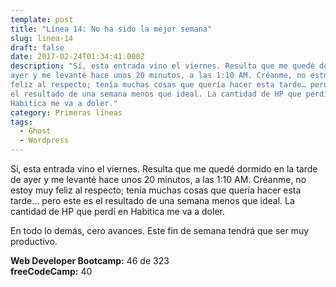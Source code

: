 ```yaml
---
template: post
title: "Línea 14: No ha sido la mejor semana"
slug: linea-14
draft: false
date: 2017-02-24T01:34:41.000Z
description: "Sí, esta entrada vino el viernes. Resulta que me quedé dormido en la tarde de
ayer y me levanté hace unos 20 minutos, a las 1:10 AM. Créanme, no estoy muy
feliz al respecto; tenía muchas cosas que quería hacer esta tarde… pero este es
el resultado de una semana menos que ideal. La cantidad de HP que perdí en
Habitica me va a doler."
category: Primeras líneas
tags:
  - Ghost
  - Wordpress
---
```

Sí, esta entrada vino el viernes. Resulta que me quedé dormido en la tarde de ayer y me levanté hace unos 20 minutos, a las 1:10 AM. Créanme, no estoy muy feliz al respecto; tenía muchas cosas que quería hacer esta tarde… pero este es el resultado de una semana menos que ideal. La cantidad de HP que perdí en Habitica me va a doler.

 En todo lo demás, cero avances. Este fin de semana tendrá que ser muy productivo.

 **Web Developer Bootcamp:** 46 de 323  
 **freeCodeCamp:** 40

 